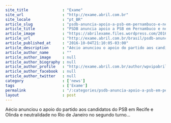 ```yaml
---
site_title               : "Exame"
site_url                 : "http://exame.abril.com.br"
site_locale              : "pt_BR"
article_slug             : "psdb-anuncia-apoio-a-psb-em-pernambuco-e-neutralidade-no-rio"
article_title            : "PSDB anuncia apoio a PSB em Pernambuco e neutralidade no Rio"
article_image            : "https://abrilexame.files.wordpress.com/2016/10/size_960_16_9_senador-aecio-neves-psdb-em-29-031.jpg?quality=70&strip=all&w=960"
article_url              : "http://exame.abril.com.br/brasil/psdb-anuncia-apoio-a-psb-em-pernambuco-e-neutralidade-no-rio/"
article_published_at     : "2016-10-04T21:10:05-03:00"
article_description      : "Aécio anunciou o apoio do partido aos candidatos do PSB em Recife e Olinda e neutralidade no Rio de Janeiro no segundo turno..."
article_author_name      : ""
article_author_image     : null
article_author_biography : null
article_author_profile   : "http://exame.abril.com.br/author/wpvipabril/"
article_author_facebook  : null
article_author_twitter   : null
category                 : ['news']
tags                     : ['Exame']
permalink                : "/:categories/psdb-anuncia-apoio-a-psb-em-pernambuco-e-neutralidade-no-rio/"
layout                   : post
---
```


Aécio anunciou o apoio do partido aos candidatos do PSB em Recife e Olinda e neutralidade no Rio de Janeiro no segundo turno...
